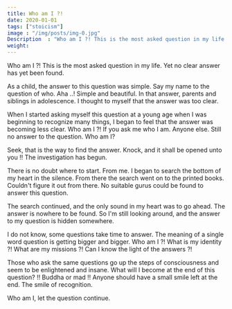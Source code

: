 ```yaml
---
title: Who am I ?!
date: 2020-01-01
tags: ["stoicism"]
image : "/img/posts/img-0.jpg"
Description  : "Who am I ?! This is the most asked question in my life. Yet no clear answer has yet been found. As a child, the answer..."
weight: 
---
```

Who am I ?! This is the most asked question in my life. Yet no clear answer has yet been found.

As a child, the answer to this question was simple. Say my name to the question of who. Aha ..! Simple and beautiful. In that answer, parents and siblings in adolescence. I thought to myself that the answer was too clear. 

When I started asking myself this question at a young age when I was beginning to recognize many things, I began to feel that the answer was becoming less clear. Who am I ?! If you ask me who I am. Anyone else. Still no answer to the question. Who am I?

Seek, that is the way to find the answer. Knock, and it shall be opened unto you !! The investigation has begun. 

There is no doubt where to start. From me. I began to search the bottom of my heart in the silence. From there the search went on to the printed books. Couldn't figure it out from there. No suitable gurus could be found to answer this question.

The search continued, and the only sound in my heart was to go ahead. The answer is nowhere to be found. So I'm still looking around, and the answer to my question is hidden somewhere.

I do not know, some questions take time to answer. The meaning of a single word question is getting bigger and bigger. Who am I ?! What is my identity ?! What are my missions ?! Can I know the light of the answers ?!

Those who ask the same questions go up the steps of consciousness and seem to be enlightened and insane. What will I become at the end of this question? !! Buddha or mad !! Anyone should have a small smile left at the end. The smile of recognition.

Who am I, let the question continue. 
<!--Photo by Robert Katzki on Unsplash-->
